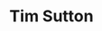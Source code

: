 ---
avatar: /images/people/tim-sutton.jpg
avatar_small: /images/people/tim-sutton-small.jpg
bio: Demo bio can be multiline.
homepage: https://kartoza.com
instagram: null
linkedin: null
title: Tim Sutton
twitter: https://twitter.com/timlinux
type: guest
username: timlinux
youtube: null
---
